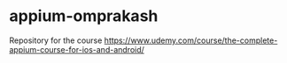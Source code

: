 # appium-omprakash
Repository for the course https://www.udemy.com/course/the-complete-appium-course-for-ios-and-android/
